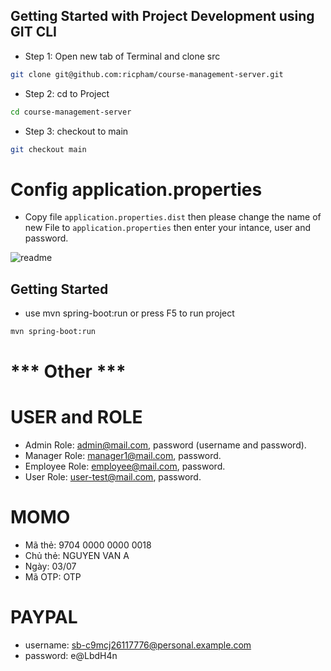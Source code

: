 ## Getting Started with Project Development using GIT CLI
- Step 1: Open new tab of Terminal and clone src

```bash
git clone git@github.com:ricpham/course-management-server.git
```
 
- Step 2: cd to Project

```bash
cd course-management-server
```

- Step 3: checkout to main

```bash
git checkout main
```

# Config application.properties
- Copy file `application.properties.dist` then please change the name of new File to `application.properties` then enter your intance, user and password.

![readme](https://github.com/APTECH-GROUP2-T12109E0/course-management-server/assets/105790734/cdb728b8-6560-45fb-a3df-ee5d32e75eb8)



## Getting Started

- use mvn spring-boot:run or press F5 to run project
```bash
mvn spring-boot:run
```

# *** Other ***

# USER and ROLE
- Admin Role: admin@mail.com, password (username and password).
- Manager Role: manager1@mail.com, password.
- Employee Role: employee@mail.com, password.
- User Role: user-test@mail.com, password.

# MOMO
- Mã thẻ: 9704 0000 0000 0018
- Chủ thẻ: NGUYEN VAN A
- Ngày: 03/07
- Mã OTP: OTP

# PAYPAL
- username: sb-c9mcj26117776@personal.example.com
- password: e@LbdH4n

